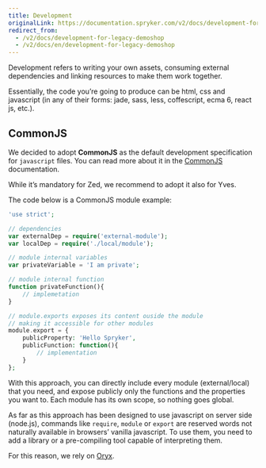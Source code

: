 ```yaml
---
title: Development
originalLink: https://documentation.spryker.com/v2/docs/development-for-legacy-demoshop
redirect_from:
  - /v2/docs/development-for-legacy-demoshop
  - /v2/docs/en/development-for-legacy-demoshop
---
```


Development refers to writing your own assets, consuming external dependencies and linking resources to make them work together.

Essentially, the code you’re going to produce can be html, css and javascript (in any of their forms: jade, sass, less, coffescript, ecma 6, react js, etc.).

## CommonJS
We decided to adopt **CommonJS** as the default development specification for `javascript` files. You can read more about it in the [CommonJS](https://addyosmani.com/resources/essentialjsdesignpatterns/book/#detailcommonjs) documentation.

While it’s mandatory for Zed, we recommend to adopt it also for Yves.

The code below is a CommonJS module example:

```php
'use strict';

// dependencies
var externalDep = require('external-module');
var localDep = require('./local/module');

// module internal variables
var privateVariable = 'I am private';

// module internal function
function privateFunction(){
    // implemetation
}

// module.exports exposes its content ouside the module
// making it accessible for other modules
module.export = {
    publicProperty: 'Hello Spryker',
    publicFunction: function(){
        // implementation
    }
};
```

With this approach, you can directly include every module (external/local) that you need, and expose publicly only the functions and the properties you want to. Each module has its own scope, so nothing goes global.

As far as this approach has been designed to use javascript on server side (node.js), commands like `require`, `module` or `export` are reserved words not naturally available in browsers’ vanilla javascript. To use them, you need to add a library or a pre-compiling tool capable of interpreting them.

For this reason, we rely on [Oryx](/docs/scos/dev/developer-guides/201903.0/development-guide/front-end/zed/oryx).
